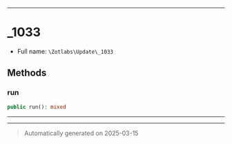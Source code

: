 ***

# _1033





* Full name: `\Zotlabs\Update\_1033`




## Methods


### run



```php
public run(): mixed
```












***


***
> Automatically generated on 2025-03-15
